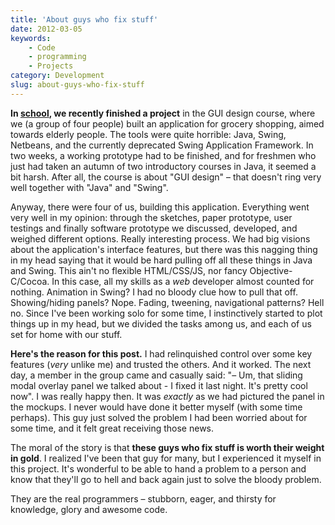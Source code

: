 ```yaml
---
title: 'About guys who fix stuff'
date: 2012-03-05
keywords:
    - Code
    - programming
    - Projects
category: Development
slug: about-guys-who-fix-stuff
---
```


**In [school](http://chalmers.se), we recently finished a project** in the GUI design course, where
we (a group of four people) built an application for grocery shopping, aimed towards elderly people.
The tools were quite horrible: Java, Swing, Netbeans, and the currently deprecated Swing Application
Framework. In two weeks, a working prototype had to be finished, and for freshmen who just had taken
an autumn of two introductory courses in Java, it seemed a bit harsh. After all, the course is about
"GUI design" – that doesn't ring very well together with "Java" and "Swing".

Anyway, there were four of us, building this application. Everything went very well in my opinion:
through the sketches, paper prototype, user testings and finally software prototype we discussed,
developed, and weighed different options. Really interesting process. We had big visions about the
application's interface features, but there was this nagging thing in my head saying that it would
be hard pulling off all these things in Java and Swing. This ain't no flexible HTML/CSS/JS, nor
fancy Objective-C/Cocoa. In this case, all my skills as a _web_ developer almost counted for
nothing. Animation in Swing? I had no bloody clue how to pull that off. Showing/hiding panels? Nope.
Fading, tweening, navigational patterns? Hell no. Since I've been working solo for some time, I
instinctively started to plot things up in my head, but we divided the tasks among us, and each of
us set for home with our stuff.

**Here's the reason for this post.** I had relinquished control over some key features (_very_
unlike me) and trusted the others. And it worked. The next day, a member in the group came and
casually said: "– Um, that sliding modal overlay panel we talked about - I fixed it last night. It's
pretty cool now". I was really happy then. It was _exactly_ as we had pictured the panel in the
mockups. I never would have done it better myself (with some time perhaps). This guy just solved the
problem I had been worried about for some time, and it felt great receiving those news.

The moral of the story is that **these guys who fix stuff is worth their weight in gold**. I
realized I've been that guy for many, but I experienced it myself in this project. It's wonderful to
be able to hand a problem to a person and know that they'll go to hell and back again just to solve
the bloody problem.

They are the real programmers – stubborn, eager, and thirsty for knowledge, glory and awesome code.

